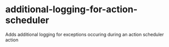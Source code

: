 # additional-logging-for-action-scheduler
Adds additional logging for exceptions occuring during an action scheduler action
